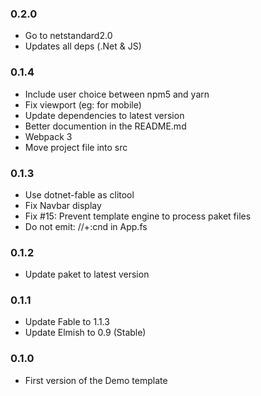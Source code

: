### 0.2.0

* Go to netstandard2.0
* Updates all deps (.Net & JS)

### 0.1.4

* Include user choice between npm5 and yarn
* Fix viewport (eg: for mobile)
* Update dependencies to latest version
* Better documention in the README.md
* Webpack 3
* Move project file into src

### 0.1.3

* Use dotnet-fable as clitool
* Fix Navbar display
* Fix #15: Prevent template engine to process paket files
* Do not emit: //+:cnd in App.fs

### 0.1.2

* Update paket to latest version

### 0.1.1

* Update Fable to 1.1.3
* Update Elmish to 0.9 (Stable)

### 0.1.0

* First version of the Demo template
